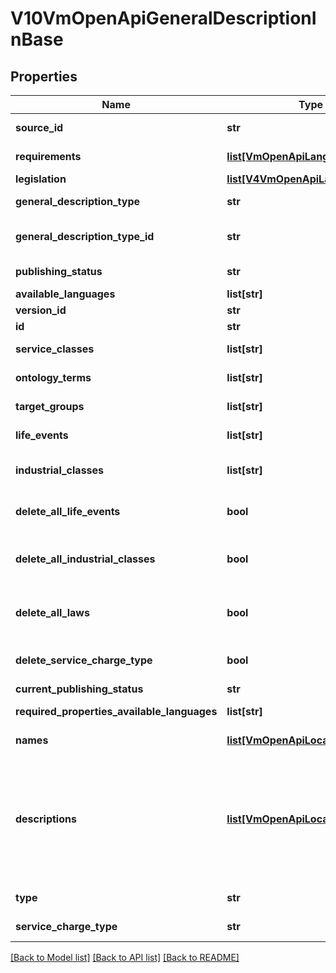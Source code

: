 # V10VmOpenApiGeneralDescriptionInBase

## Properties
Name | Type | Description | Notes
------------ | ------------- | ------------- | -------------
**source_id** | **str** | External system identifier. User needs to be logged in to be able to get/set value. | [optional] 
**requirements** | [**list[VmOpenApiLanguageItem]**](VmOpenApiLanguageItem.md) | Localized service usage requirements (description of requirement). (Max.Length: 2500). | [optional] 
**legislation** | [**list[V4VmOpenApiLaw]**](V4VmOpenApiLaw.md) | Laws that a general description is based on. | [optional] 
**general_description_type** | **str** | General description type. Possible values are: Municipality, BusinessSubregion, Church. | [optional] 
**general_description_type_id** | **str** | General description type id. Used internally to check the restrictions for usage.  In older versions: Default general description is Municipality. | [optional] 
**publishing_status** | **str** | Publishing status. Possible values are: Draft, Published, Deleted or Modified. | 
**available_languages** | **list[str]** | Gets or sets available languages | [optional] 
**version_id** | **str** | The identifier for current version. | [optional] 
**id** | **str** | Entity Guid identifier. | [optional] 
**service_classes** | **list[str]** | List of service class urls. Sample url: http://urn.fi/URN:NBN:fi:au:ptvl:v1065 | [optional] 
**ontology_terms** | **list[str]** | List of ontology term urls. Sample url: http://www.yso.fi/onto/koko/p2435 | [optional] 
**target_groups** | **list[str]** | List of target group urls. Sample url: http://urn.fi/URN:NBN:fi:au:ptvl:v2004 | [optional] 
**life_events** | **list[str]** | List of life event urls. Sample url: http://urn.fi/URN:NBN:fi:au:ptvl:v3017 | [optional] 
**industrial_classes** | **list[str]** | List of industrial class codes (see http://tilastokeskus.fi/meta/luokitukset/toimiala/001-2008/tekstitiedosto_en.txt). | [optional] 
**delete_all_life_events** | **bool** | Set to true to delete all existing life events (the LifeEvents collection for this object should be empty collection when this option is used). | [optional] 
**delete_all_industrial_classes** | **bool** | Set to true to delete all existing industrial classes (the IndustrialClasses collection for this object should be empty collection when this option is used). | [optional] 
**delete_all_laws** | **bool** | Set to true to delete all existing laws within legislation (the legislation collection for this object should be empty collection when this option is used). | [optional] 
**delete_service_charge_type** | **bool** | Set to true to delete service charge type (ServiceChargeType property for this object should be empty when this option is used). | [optional] 
**current_publishing_status** | **str** | Current version publishing status. | [optional] 
**required_properties_available_languages** | **list[str]** | Internal property to check the languages within required lists: Names and Descriptions | [optional] 
**names** | [**list[VmOpenApiLocalizedListItem]**](VmOpenApiLocalizedListItem.md) | List of localized names. Possible type values are: Name, AlternativeName. | [optional] 
**descriptions** | [**list[VmOpenApiLocalizedListItem]**](VmOpenApiLocalizedListItem.md) | List of localized descriptions. Possible type values are: Description, Summary, BackgroundDescription, UserInstruction, GeneralDescriptionTypeAdditionalInformation, ChargeTypeAdditionalInfo, DeadLine, ProcessingTime, ValidityTime. (Max.Length: 150 Summary). (Max.Length: 2500 Description). (Max.Length: 2500 UserInstruction). (Max.Length: 2500 BackgroundDescription). (Max.Length: 2500 GeneralDescriptionTypeAdditionalInformation). | [optional] 
**type** | **str** | Service type. Possible values are: Service, PermitOrObligation or ProfessionalQualification. | [optional] 
**service_charge_type** | **str** | Service charge type. Possible values are:  Chargeable or FreeOfCharge. | [optional] 

[[Back to Model list]](../README.md#documentation-for-models) [[Back to API list]](../README.md#documentation-for-api-endpoints) [[Back to README]](../README.md)

